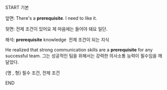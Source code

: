 START
기본

앞면:
There's a **prerequisite**. I need to like it.

뒷면:
전제 조건이 있어요 제 마음에는 들어야 돼요 일단.

해석:
**prerequisite** knowledge 
전제 조건이 되는 지식

He realized that strong communication skills are a **prerequisite** for any successful team.
그는 성공적인 팀을 위해서는 강력한 의사소통 능력이 필수임을 깨달았다.

{명 , 형} 필수 조건, 전제 조건
<!--ID: 1742803625832-->
END
